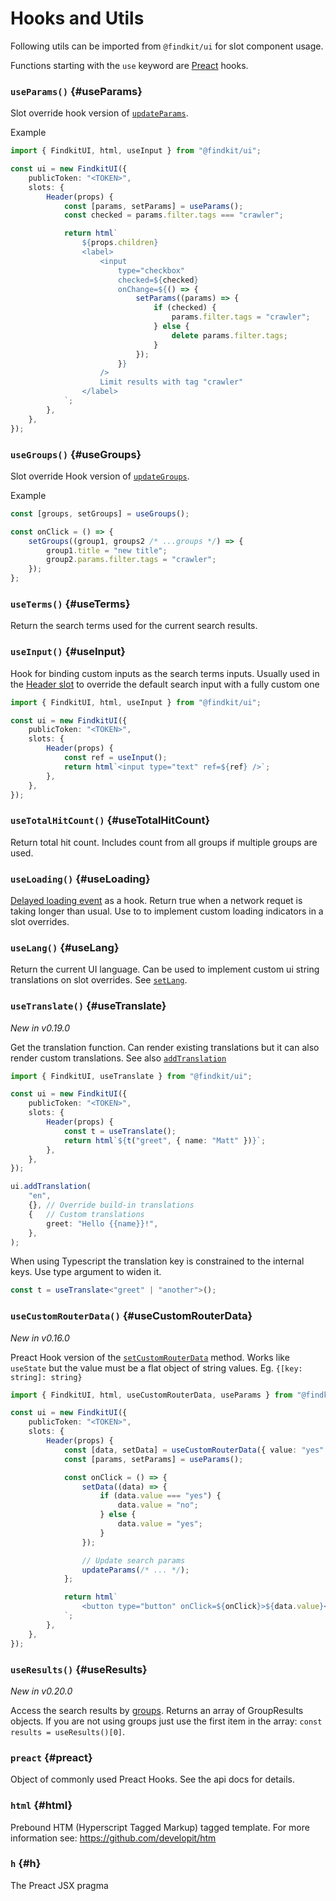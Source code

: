 # Hooks and Utils

Following utils can be imported from `@findkit/ui` for slot component usage.

Functions starting with the `use` keyword are
[Preact](https://preactjs.com/guide/v10/hooks/) hooks.

### `useParams()` {#useParams}

Slot override hook version of [`updateParams`](/ui/api/#updateParams).

Example

```ts
import { FindkitUI, html, useInput } from "@findkit/ui";

const ui = new FindkitUI({
	publicToken: "<TOKEN>",
	slots: {
		Header(props) {
			const [params, setParams] = useParams();
			const checked = params.filter.tags === "crawler";

			return html`
				${props.children}
				<label>
					<input
						type="checkbox"
						checked=${checked}
						onChange=${() => {
							setParams((params) => {
								if (checked) {
									params.filter.tags = "crawler";
								} else {
									delete params.filter.tags;
								}
							});
						}}
					/>
					Limit results with tag "crawler"
				</label>
			`;
		},
	},
});
```

<Api page="ui.useparams" />

### `useGroups()` {#useGroups}

Slot override Hook version of [`updateGroups`](/ui/api/#updateGroups).

Example

```ts
const [groups, setGroups] = useGroups();

const onClick = () => {
	setGroups((group1, groups2 /* ...groups */) => {
		group1.title = "new title";
		group2.params.filter.tags = "crawler";
	});
};
```

<Api page="ui.usegroups" />

### `useTerms()` {#useTerms}

Return the search terms used for the current search results.

<Api page="ui.useterms" />

### `useInput()` {#useInput}

Hook for binding custom inputs as the search terms inputs. Usually used in the
[Header slot](/ui/slot-overrides/slots/#header) to override the default search
input with a fully custom one

```ts
import { FindkitUI, html, useInput } from "@findkit/ui";

const ui = new FindkitUI({
	publicToken: "<TOKEN>",
	slots: {
		Header(props) {
			const ref = useInput();
			return html`<input type="text" ref=${ref} />`;
		},
	},
});
```

<Api page="ui.useinput" />

### `useTotalHitCount()` {#useTotalHitCount}

Return total hit count. Includes count from all groups if multiple groups are used.

<Api page="ui.usetotalhitcount" />

### `useLoading()` {#useLoading}

[Delayed loading event](/ui/api/events#loading) as a hook. Return true when a
network requet is taking longer than usual. Use to to implement custom loading
indicators in a slot overrides.

<Api page="ui.useLoading" />

### `useLang()` {#useLang}

Return the current UI language. Can be used to implement custom ui string
translations on slot overrides. See [`setLang`](/ui/api/#setLang).

<Api page="ui.uselanguage" />

### `useTranslate()` {#useTranslate}

_New in v0.19.0_

Get the translation function. Can render existing translations but it can also
render custom translations. See also [`addTranslation`](/ui/api/#addTranslation)

```ts
import { FindkitUI, useTranslate } from "@findkit/ui";

const ui = new FindkitUI({
	publicToken: "<TOKEN>",
	slots: {
		Header(props) {
			const t = useTranslate();
			return html`${t("greet", { name: "Matt" })}`;
		},
	},
});

ui.addTranslation(
	"en",
	{}, // Override build-in translations
	{   // Custom translations
		greet: "Hello {{name}}!",
	},
);
```

When using Typescript the translation key is constrained to the internal keys.
Use type argument to widen it.

```ts
const t = useTranslate<"greet" | "another">();
```

<Api page="ui.useTranslate" />

### `useCustomRouterData()` {#useCustomRouterData}

_New in v0.16.0_

Preact Hook version of the
[`setCustomRouterData`](/ui/api/#setCustomRouterData) method. Works like
`useState` but the value must be a flat object of string values. Eg. `{[key:
string]: string}`

```ts
import { FindkitUI, html, useCustomRouterData, useParams } from "@findkit/ui";

const ui = new FindkitUI({
	publicToken: "<TOKEN>",
	slots: {
		Header(props) {
			const [data, setData] = useCustomRouterData({ value: "yes" });
			const [params, setParams] = useParams();

			const onClick = () => {
				setData((data) => {
					if (data.value === "yes") {
						data.value = "no";
					} else {
						data.value = "yes";
					}
				});

				// Update search params
				updateParams(/* ... */);
			};

			return html`
				<button type="button" onClick=${onClick}>${data.value}</button>
			`;
		},
	},
});
```

<Api page="ui.useCustomRouterData" />

### `useResults()` {#useResults}

_New in v0.20.0_

Access the search results by [groups](ui/api/groups). Returns an array of <Api page="ui.GroupResults" >GroupResults</Api> objects. If you are not using groups just use the first item in the array: `const results = useResults()[0]`.


### `preact` {#preact}

Object of commonly used Preact Hooks. See the api docs for details.

<Api page="ui.preactfunctions" />

### `html` {#html}

Prebound HTM (Hyperscript Tagged Markup) tagged template. For more information see: <https://github.com/developit/htm>

<Api page="ui.html" />

### `h` {#h}

The Preact JSX pragma

<Api page="ui.h" />
